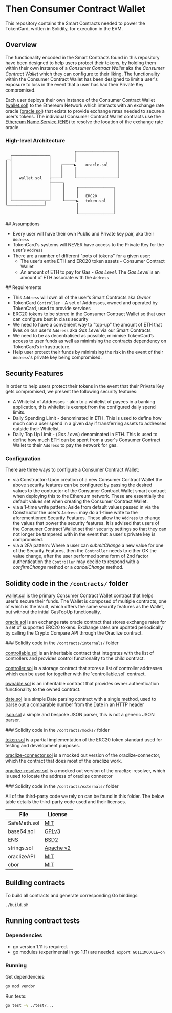 # Then Consumer Contract Wallet 

This repository contains the Smart Contracts needed to power the TokenCard, written in Solidity, for execution in the EVM.

## Overview

The functionality encoded in the Smart Contracts found in this repository have been designed to help users protect their tokens, by holding them within their own instance of a *Consumer Contract Wallet* aka the *Consumer Contract Wallet* which they can configure to their liking. The functionality within the Consumer Contract Wallet has been designed to limit a user's exposure to loss in the event that a user has had their Private Key compromised.

Each user deploys their own instance of the Consumer Contract Wallet ([wallet.sol](/contracts/wallet.sol)) to the Ethereum Network which interacts with an exchange rate oracle ([oracle.sol](/contracts/oracle.sol)) that exists to provide exchange rates needed to secure a user's tokens. The individual Consumer Contract Wallet contracts use the [Ethereum Name Service (ENS)](https://ens.domains/) to resolve the location of the exchange rate oracle.

### High-level Architecture

```
                              ┌──────────────────┐ 
  ┌────────────────┐          │                  │ 
┌─┤                │          │                  │ 
│ │                │    ┌─────▶    oracle.sol    │ 
│ │                │    │     │                  │ 
│ │                │    │     │                  │ 
│ │   wallet.sol   ├────┘     └──────────────────┘ 
│ │                ├─────┐                         
│ │                │     │     ┌───────────────┐   
│ │                │     │     │               │   
│ │                │     │     │   ERC20       │   
│ └──────────────┬─┘     └─────▶   token.sol   │   
└────────────────┘             │               │   
                               │               │   
                               └───────────────┘   
```

## Assumptions

- Every user will have their own Public and Private key pair, aka their `Address`
- TokenCard's systems will NEVER have access to the Private Key for the user’s `Address`
- There are a number of different "pots of tokens" for a given user:
     - The user’s entire ETH and ERC20 token assets - Consumer Contract Wallet
     - An amount of ETH to pay for Gas - *Gas Level*. The *Gas Level* is an amount of ETH associate with the `Address`

## Requirements

- This `Address` will own all of the user’s Smart Contracts aka *Owner*
- TokenCard `Controller` - A set of Addresses, owned and operated by TokenCard, used to provide services
- ERC20 tokens to be stored in the Consumer Contract Wallet so that user can configure best in class security
- We need to have a convenient way to "top-up" the amount of ETH that lives on our user’s `Address` aka *Gas Level* via our Smart Contracts
- We need to be as decentralised as possible, minimise TokenCard’s access to user funds as well as minimising the contracts dependency on TokenCard’s infrastructure. 
- Help user protect their funds by minimising the risk in the event of their `Address`'s private key being compromised.

## Security Features

In order to help users protect their tokens in the event that their Private Key gets compromised, we present the following security features: 

- A Whitelist of Addresses - akin to a whitelist of payees in a banking application, this whitelist is exempt from the configured daily spend limits.
- Daily Spending Limit - denominated in ETH. This is used to define how much can a user spend in a given day if transferring assets to addresses outside their Whitelist.
- Daily Top Up Limit - (*Gas Level*) denominated in ETH. This is used to define how much ETH can be spent from a user's Consumer Contract Wallet to their `Address` to pay the network for gas.

### Configuration

There are three ways to configure a Consumer Contract Wallet: 

- via Constructor: Upon creation of a new Consumer Contract Wallet the above security features can be configured by passing the desired values to the contructor of the Consumer Contract Wallet smart contract when deploying this to the Ethereum network. These are essentially the default values set when creating the Consumer Contract Wallet. 
- via a 1-time write pattern: Aside from default values passed in via the Constructor the user's `Address` may do a 1-time write to the aforementioned Security Features. These allow the `Address` to change the values that power the security features. It is advised that users of the Consumer Contract Wallet set their security settings so that they can not longer be tampered with in the event that a user's private key is compromised. 
- via a 2FA pattern: Where a user can *submitChange* a new value for one of the Security Features, then the `Controller` needs to either OK the value change, after the user performed some form of 2nd factor authentication the `Controller` may decide to respond with a *confirmChange* method or a *cancelChange* method.


## Solidity code in the `/contracts/` folder

[wallet.sol](/contracts/wallet.sol) is the primary Consumer Contract Wallet contract that helps user's secure their funds. The Wallet is composed of multiple contracts, one of which is the Vault, which offers the same security features as the Wallet, but without the initial GasTopUp functionality. 

[oracle.sol](/contracts/oracle.sol) is an exchange rate oracle contract that stores exchange rates for a set of supported ERC20 tokens. Exchange rates are updated periodically by calling the Crypto Compare API through the Oraclize contract.

### Solidity code in the `/contracts/internals/` folder

[controllable.sol](/contracts/internals/controllable.sol) is an inheritable contract that integrates with the list of controllers and provides control functionality to the child contract.

[controller.sol](/contracts/internals/controller.sol) is a storage contract that stores a list of controller addresses which can be used for together with the 'controllable.sol' contract.

[ownable.sol](/contracts/internals/ownable.sol) is an inheritable contract that provides owner authentication functionality to the owned contract. 

[date.sol](/contracts/internals/date.sol) is a simple Date parsing contract with a single method, used to parse out a comparable number from the Date in an HTTP header

[json.sol](/contracts/internals/json.sol) a simple and bespoke JSON parser, this is not a generic JSON parser. 


### Solidity code in the `/contracts/mocks/` folder

[token.sol](/contracts/mocks/token.sol) is a partial implementation of the ERC20 token standard used for testing and development purposes.

[oraclize-connector.sol](/contracts/mocks/oraclize-connector.sol) is a mocked out version of the oraclize-connector, which the contract that does most of the oraclize work.

[oraclize-resolver.sol](/contracts/mocks/oraclize-resolver.sol]) is a mocked out version of the oraclize-resolver, which is used to locate the address of oraclize connector

### Solidity code in the `/contracts/externals/` folder

All of the third-party code we rely on can be found in this folder. The below table details the third-party code used and their licenses.

| File          | License       | 
| ------------- | ------------- |
| SafeMath.sol  | [MIT](https://github.com/OpenZeppelin/openzeppelin-solidity/blob/master/LICENSE) |
| base64.sol    | [GPLv3](https://github.com/vcealicu/melonport-price-feed/blob/master/LICENSE) |
| ENS           | [BSD2](https://github.com/ensdomains/ens/blob/master/LICENSE) |
| strings.sol   | [Apache v2](https://github.com/Arachnid/solidity-stringutils/blob/master/LICENSE) |
| oraclizeAPI   | [MIT](https://github.com/oraclize/ethereum-api/blob/master/LICENSE) |
| cbor          | [MIT](https://github.com/smartcontractkit/solidity-cborutils/blob/master/LICENSE) |


## Building contracts

To build all contracts and generate corresponding Go bindings:

```sh
./build.sh
```

## Running contract tests

### Dependencies

- go version 1.11 is required. 
- go modules (experimental in go 1.11) are needed. `export GO111MODULE=on`

### Running 

Get dependencies:

```sh
go mod vendor
```

Run tests:

```sh
go test -v ./test/...
```

